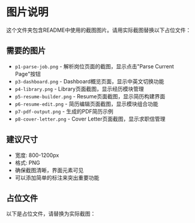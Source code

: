 # 图片说明

这个文件夹包含README中使用的截图图片。请用实际截图替换以下占位文件：

## 需要的图片

- `p1-parse-job.png` - 解析岗位页面的截图，显示点击"Parse Current Page"按钮
- `p3-dashboard.png` - Dashboard概览页面，显示中英文切换功能
- `p4-library.png` - Library页面截图，显示经历模块管理
- `p5-resume-builder.png` - Resume页面截图，显示简历构建界面
- `p6-resume-edit.png` - 简历编辑页面截图，显示模块组合功能
- `p7-pdf-output.png` - 生成的PDF简历示例
- `p8-cover-letter.png` - Cover Letter页面截图，显示求职信管理

## 建议尺寸

- 宽度: 800-1200px
- 格式: PNG
- 确保截图清晰，界面元素可见
- 可以添加简单的标注来突出重要功能

## 占位文件

以下是占位文件，请替换为实际截图：